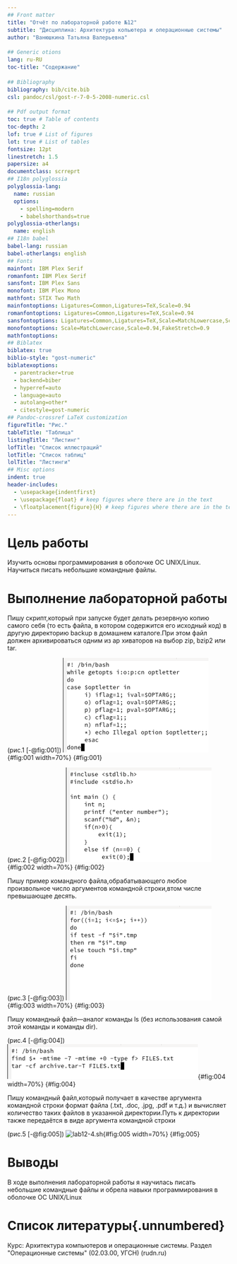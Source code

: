 ```yaml
---
## Front matter
title: "Отчёт по лабораторной работе №12"
subtitle: "Дисциплина: Архитектура копьютера и операционные системы"
author: "Ванюшкина Татьяна Валерьевна"

## Generic otions
lang: ru-RU
toc-title: "Содержание"

## Bibliography
bibliography: bib/cite.bib
csl: pandoc/csl/gost-r-7-0-5-2008-numeric.csl

## Pdf output format
toc: true # Table of contents
toc-depth: 2
lof: true # List of figures
lot: true # List of tables
fontsize: 12pt
linestretch: 1.5
papersize: a4
documentclass: scrreprt
## I18n polyglossia
polyglossia-lang:
  name: russian
  options:
	- spelling=modern
	- babelshorthands=true
polyglossia-otherlangs:
  name: english
## I18n babel
babel-lang: russian
babel-otherlangs: english
## Fonts
mainfont: IBM Plex Serif
romanfont: IBM Plex Serif
sansfont: IBM Plex Sans
monofont: IBM Plex Mono
mathfont: STIX Two Math
mainfontoptions: Ligatures=Common,Ligatures=TeX,Scale=0.94
romanfontoptions: Ligatures=Common,Ligatures=TeX,Scale=0.94
sansfontoptions: Ligatures=Common,Ligatures=TeX,Scale=MatchLowercase,Scale=0.94
monofontoptions: Scale=MatchLowercase,Scale=0.94,FakeStretch=0.9
mathfontoptions:
## Biblatex
biblatex: true
biblio-style: "gost-numeric"
biblatexoptions:
  - parentracker=true
  - backend=biber
  - hyperref=auto
  - language=auto
  - autolang=other*
  - citestyle=gost-numeric
## Pandoc-crossref LaTeX customization
figureTitle: "Рис."
tableTitle: "Таблица"
listingTitle: "Листинг"
lofTitle: "Список иллюстраций"
lotTitle: "Список таблиц"
lolTitle: "Листинги"
## Misc options
indent: true
header-includes:
  - \usepackage{indentfirst}
  - \usepackage{float} # keep figures where there are in the text
  - \floatplacement{figure}{H} # keep figures where there are in the text
---
```


# Цель работы

  Изучить основы программирования в оболочке ОС UNIX/Linux. Научиться писать небольшие командные файлы.


# Выполнение лабораторной работы

Пишу скрипт,который при запуске будет делать резервную копию самого себя (то есть файла, в котором содержится его исходный код) в другую директорию backup в домашнем каталоге.При этом файл должен архивироваться одним из ар
хиваторов на выбор zip, bzip2 или tar. 

(рис.1 [-@fig:001])
![создание файлов](image/1){#fig:001 width=70%}
{#fig:001}


(рис.2 [-@fig:002])
![lab12-1.sh](image/2){#fig:002 width=70%}
{#fig:002}

Пишу пример командного файла,обрабатывающего любое произвольное число аргументов командной строки,втом числе превышающее десять.

(рис.3 [-@fig:003])
![lab12-2.sh](image/3){#fig:003 width=70%}
{#fig:003}

Пишу командный файл—аналог команды ls (без использования самой этой команды и команды dir).

(рис.4 [-@fig:004])
![lab12-3.sh](image/4){#fig:004 width=70%}
{#fig:004}

Пишу командный файл,который получает в качестве аргумента командной строки формат файла (.txt, .doc, .jpg, .pdf и т.д.) и вычисляет количество таких файлов
 в указанной директории.Путь к директории также передаётся в виде аргумента командной строки
 
(рис.5 [-@fig:005])
![lab12-4.sh](image/5){#fig:005 width=70%}
{#fig:005}


# Выводы

В ходе выполнения лабораторной работы я научилась писать небольшие командные файлы и обрела навыки программирования в оболочке ОС UNIX/Linux 
# Список литературы{.unnumbered}

Курс: Архитектура компьютеров и операционные системы. Раздел "Операционные системы" (02.03.00, УГСН) (rudn.ru)
